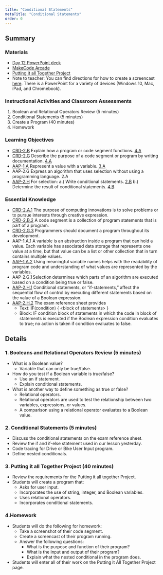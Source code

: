 ```yaml
---
title: "Conditional Statements"
metaTitle: "Conditional Statements"
order: 0
---
```


## Summary

### Materials

* [Day 12 PowerPoint deck](https://1drv.ms/w/s!AqsgsTyHBmRBkFdhSRithNJkT6eZ?e=e0GsTp)
* [MakeCode Arcade](https://arcade.makecode.com)
* <a href="/unit-3/day-12/putting-together">Putting it all Together Project</a>
* Note to teacher: You can find directions for how to create a screencast [here](https://1drv.ms/w/s!AqsgsTyHBmRBkCZowEPHadJxKSRc?e=8ioyKG). There is a PowerPoint for a variety of devices (Windows 10, Mac, iPad, and Chromebook).

### Instructional Activities and Classroom Assessments

1. Boolean and Relational Operators Review (5 minutes)
2. Conditional Statements (5 minutes)
3. Create a Program (40 minutes)
4. Homework

### Learning Objectives

* [CRD-2.B](https://apcentral.collegeboard.org/pdf/ap-computer-science-principles-course-and-exam-description.pdf#page=41) Explain how a program or code segment functions. [4.A](https://apcentral.collegeboard.org/pdf/ap-computer-science-principles-course-and-exam-description.pdf#page=23)
* [CRD-2.G](https://apcentral.collegeboard.org/pdf/ap-computer-science-principles-course-and-exam-description.pdf#page=45) Describe the purpose of a code segment or program by writing documentation. [4.A](https://apcentral.collegeboard.org/pdf/ap-computer-science-principles-course-and-exam-description.pdf#page=23)
* [AAP-1.A](https://apcentral.collegeboard.org/pdf/ap-computer-science-principles-course-and-exam-description.pdf?course=ap-computer-science-principles#page=70) Represent a value with a variable. [3.A](https://apcentral.collegeboard.org/pdf/ap-computer-science-principles-course-and-exam-description.pdf#page=23)
* AAP-2.G Express an algorithm that uses selection without using a programming language. 2.A
* [AAP-2.H](https://apcentral.collegeboard.org/pdf/ap-computer-science-principles-course-and-exam-description.pdf?course=ap-computer-science-principles#page=80) For selection: a.) Write conditional statements. [2.B](https://apcentral.collegeboard.org/pdf/ap-computer-science-principles-course-and-exam-description.pdf?course=ap-computer-science-principles#page=23) b.)  Determine the result of conditional statements. [4.B](https://apcentral.collegeboard.org/pdf/ap-computer-science-principles-course-and-exam-description.pdf?course=ap-computer-science-principles#page=23)

### Essential Knowledge 

* [CRD-2.A.1](https://apcentral.collegeboard.org/pdf/ap-computer-science-principles-course-and-exam-description.pdf#page=41) The purpose of computing innovations is to solve problems or to pursue interests through creative expression.
* [CRD-2.B.2](https://apcentral.collegeboard.org/pdf/ap-computer-science-principles-course-and-exam-description.pdf#page=41) A code segment is a collection of program statements that is part of a program. 
* [CRD-2.G.3](https://apcentral.collegeboard.org/pdf/ap-computer-science-principles-course-and-exam-description.pdf#page=45) Programmers should document a program throughout its development.
* [AAP-1.A.1](https://apcentral.collegeboard.org/pdf/ap-computer-science-principles-course-and-exam-description.pdf?course=ap-computer-science-principles#page=70) A variable is an abstraction inside a program that can hold a value. Each variable has associated data storage that represents one value at a time, but that value can be a list or other collection that in turn contains multiple values.
* [AAP-1.A.2](https://apcentral.collegeboard.org/pdf/ap-computer-science-principles-course-and-exam-description.pdf?course=ap-computer-science-principles#page=70) Using meaningful variable names helps with the readability of program code and understanding of what values are represented by the variables.
* AAP-2.G.1 Selection determines which parts of an algorithm are executed based on a condition being true or false.  
* [AAP-2.H.1](https://apcentral.collegeboard.org/pdf/ap-computer-science-principles-course-and-exam-description.pdf?course=ap-computer-science-principles#page=80) Conditional statements, or “if-statements,” affect the sequential flow of control by executing different statements based on the value of a Boolean expression.
* [AAP-2.H.2](https://apcentral.collegeboard.org/pdf/ap-computer-science-principles-course-and-exam-description.pdf?course=ap-computer-science-principles#page=80) The exam reference sheet provides
    * Text: IF(condition) {    &lt;block of statements&gt; }
    * Block: IF condition block of statements in which the code in block of statements is executed if the Boolean expression condition evaluates to true; no action is taken if condition evaluates to false.

## Details

### 1. Booleans and Relational Operators Review (5 minutes)

* What is a Boolean value?
    * Variable that can only be true/false.
* How do you test if a Boolean variable is true/false?
    * Use an if statement.
    * Explain conditional statements.
* What is another way to define something as true or false?
    * Relational operators.
    * Relational operators are used to test the relationship between two variables, expressions, or values.
    * A comparison using a relational operator evaluates to a Boolean value.

### 2. Conditional Statements (5 minutes)

* Discuss the conditional statements on the exam reference sheet.
* Review the if and if-else statement used in our lesson yesterday.
* Code tracing for Drive or Bike User Input program.
* Define nested conditionals.

### 3. Putting it all Together Project (40 minutes)

* Review the requirements for the Putting it all together Project.
* Students will create a program that:
    * Asks for user input.
    * Incorporates the use of string, integer, and Boolean variables.
    * Uses relational operators.
    * Incorporates conditional statements.

### 4.Homework

* Students will do the following for homework:
    * Take a screenshot of their code segment.
    * Create a screencast of their program running.
    * Answer the following questions:
        * What is the purpose and function of their program?
        * What is the input and output of their program?
        * Explain what the nested conditional in the program does.
* Students will enter all of their work on the Putting it All Together Project page.